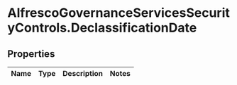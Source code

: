 # AlfrescoGovernanceServicesSecurityControls.DeclassificationDate

## Properties
Name | Type | Description | Notes
------------ | ------------- | ------------- | -------------


